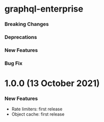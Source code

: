 # graphql-enterprise

### Breaking Changes

### Deprecations

### New Features

### Bug Fix

# 1.0.0 (13 October 2021)

### New Features

- Rate limiters: first release
- Object cache: first release
